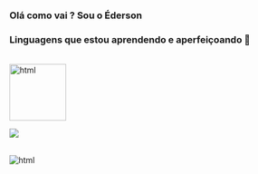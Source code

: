 
### Olá como vai ? Sou o Éderson

### Linguagens que estou aprendendo e aperfeiçoando 💪

<div style='display: inline_block'><br/>

  <img height="100em" color="red" alt="html" src="https://github-readme-stats.vercel.app/api?username={EdersonSouzaa}&theme=blue-green">

<div>


<p align="left">
    <a href="https://www.youtube.com/@larissakich?sub_confirmation=1">
        <img
            size=20px
            src="https://img.shields.io/badge/Python-3776AB?style=for-the-badge&logo=python&logoColor=white"
        />
    </a> 
</p>


<div style='display: inline_block'><br/>
  
  <img align="center" alt="html" src="https://img.shields.io/badge/JavaScript-F7DF1E?style=for-the-badge&logo=javascript&logoColor=black">

<div>



